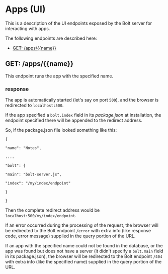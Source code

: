 # Apps \(UI\)

This is a description of the UI endpoints exposed by the Bolt server for interacting with apps.

The following endpoints are described here:

* [GET: \/apps\/\{\{name\}\}](#get-appsname)

## GET: \/apps\/\{\{name\}\}

This endpoint runs the app with the specified name.

### response

The app is automatically started \(let's say on port `500`\), and the browser is redirected to `localhost:500`.

If the app specified a `bolt.index` field in its _package.json_ at installation, the endpoint specified there will be appended to the redirect address.

So, if the package.json file looked something like this:

`{`

`"name": "Notes",`

`....`

`"bolt": {`

`"main": "bolt-server.js",`

`"index": "/my/index/endpoint"`

`}`

`}`

Then the complete redirect address would be `localhost:500/my/index/endpoint`.

If an error occurred during the processing of the request, the browser will be redirected to the Bolt endpoint `/error` with extra info \(like response code, error message\) supplied in the query portion of the URL.

If an app with the specified name could not be found in the database, or the app was found but does not have a server \(it didn't specify a `bolt.main` field in its package.json\), the browser will be redirected to the Bolt endpoint `/404` with extra info \(like the specified name\) supplied in the query portion of the URL.

